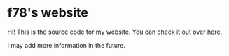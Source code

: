 # f78's website
Hi! This is the source code for my website. You can check it out over [here](https://f78.be).

I may add more information in the future.
